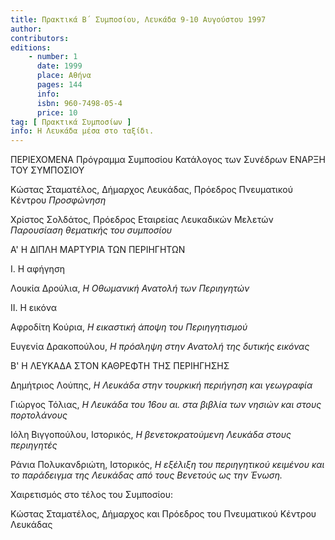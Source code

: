 ```yaml
---
title: Πρακτικά Β΄ Συμποσίου, Λευκάδα 9-10 Αυγούστου 1997
author: 
contributors: 
editions: 
    - number: 1
      date: 1999
      place: Αθήνα
      pages: 144
      info: 
      isbn: 960-7498-05-4
      price: 10
tag: [ Πρακτικά Συμποσίων ]
info: Η Λευκάδα μέσα στο ταξίδι.
---
```


ΠΕΡΙΕΧΟΜΕΝΑ Πρόγραμμα Συμποσίου Κατάλογος των Συνέδρων ΕΝΑΡΞΗ ΤΟΥ ΣΥΜΠΟΣΙΟΥ

Κώστας Σταματέλος, Δήμαρχος Λευκάδας, Πρόεδρος Πνευματικού Κέντρου *Προσφώνηση*

Χρίστος Σολδάτος, Πρόεδρος Εταιρείας Λευκαδικών Μελετών *Παρουσίαση θεματικής του συμποσίου*

Α' Η ΔΙΠΛΗ ΜΑΡΤΥΡΙΑ ΤΩΝ ΠΕΡΙΗΓΗΤΩΝ 

Ι. Η αφήγηση

Λουκία Δρούλια, *Η Οθωμανική Ανατολή των Περιηγητών*

ΙΙ. Η εικόνα

Αφροδίτη Κούρια, *Η εικαστική άποψη του Περιηγητισμού*

Ευγενία Δρακοπούλου, *Η πρόσληψη στην Ανατολή της δυτικής εικόνας*

Β' Η ΛΕΥΚΑΔΑ ΣΤΟΝ ΚΑΘΡΕΦΤΗ ΤΗΣ ΠΕΡΙΗΓΗΣΗΣ

Δημήτριος Λούπης, *Η Λευκάδα στην τουρκική περιήγηση και γεωγραφία*

Γιώργος Τόλιας, *Η Λευκάδα του 16ου αι. στα βιβλία των νησιών και στους πορτολάνους* 

Ιόλη Βιγγοπούλου, Ιστορικός, *Η βενετοκρατούμενη Λευκάδα στους περιηγητές*

Ράνια Πολυκανδριώτη, Ιστορικός, *Η εξέλιξη του περιηγητικού κειμένου και το παράδειγμα της Λευκάδας από τους Βενετούς ως την Ένωση.*

Χαιρετισμός στο τέλος του Συμποσίου:

Κώστας Σταματέλος, Δήμαρχος και Πρόεδρος του Πνευματικού Κέντρου Λευκάδας